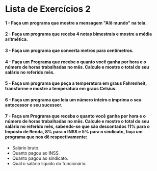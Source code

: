 # Lista de Exercícios 2 

#### 1 - Faça um programa que mostre a mensagem "Alô mundo" na tela.

#### 2 - Faça um programa que receba 4 notas bimestrais e mostre a média aritmética.

#### 3 - Faça um programa que converta metros para centímetros.

#### 4 - Faça um Programa que recebe o quanto você ganha por hora e o número de horas trabalhadas no mês. Calcule e mostre o total do seu salário no referido mês.

#### 5 - Faça um programa que peça a temperatura em graus Fahrenheit, transforme e mostre a temperatura em graus Celsius.

#### 6 - Faça um programa que leia um número inteiro e imprima o seu antecessor e seu sucessor.

#### 7 - Faça um Programa que receba o quanto você ganha por hora e o número de horas trabalhadas no mês. Calcule e mostre o total do seu salário no referido mês, sabendo-se que são descontados 11% para o Imposto de Renda, 8% para o INSS e 5% para o sindicato, faça um programa que nos dê respectivamente:
  
 - Salário bruto.
 - Quanto pagou ao INSS.
 - Quanto pagou ao sindicato.
 - Qual o salário líquido do funcionário.
   